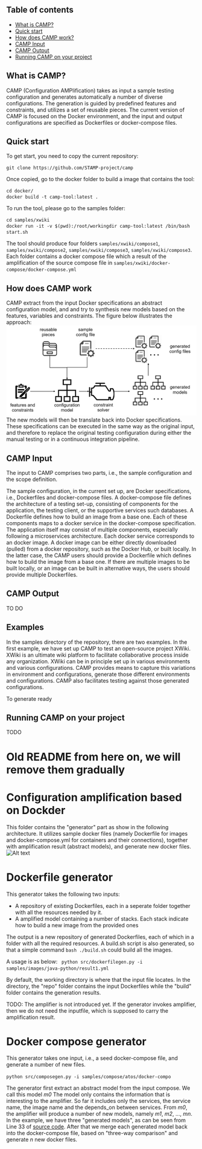 ## Table of contents
  - [What is CAMP?](#what-is-camp)
  - [Quick start](#quick-start)
  - [How does CAMP work?](#how-does-camp-work)
  - [CAMP Input](#camp-input)
  - [CAMP Output](#camp-output)
  - [Running CAMP on your project](#running-camp-on-your-project)

## What is CAMP?

CAMP (Configuration AMPlification) takes as input a sample testing configuration and generates automatically a number of diverse configurations. The generation is guided by predefined features and constraints, and utilizes a set of reusable pieces. The current version of CAMP is focused on the Docker environment, and the input and output configurations are specified as Dockerfiles or docker-compose files.

## Quick start
To get start, you need to copy the current repository:
```
git clone https://github.com/STAMP-project/camp 
```
Once copied, go to the docker folder to build a image that contains the tool:
```
cd docker/
docker build -t camp-tool:latest .
```
To run the tool, please go to the samples folder:
```
cd samples/xwiki
docker run -it -v $(pwd):/root/workingdir camp-tool:latest /bin/bash start.sh
```
The tool should produce four folders ```samples/xwiki/compose1```, ```samples/xwiki/compose2```, ```samples/xwiki/compose3```, ```samples/xwiki/compose3```. Each folder contains a docker compose file which a result of the amplification of the source compose file in ```samples/xwiki/docker-compose/docker-compose.yml```

## How does CAMP work
CAMP extract from the input Docker specifications an abstract configuration model, and and try to synthesis new models based on the features, variables and constraints. The figure below illustrates the approach:
![Alt text](src/doc/camp_idea.png "CAMP approach")
The new models will then be translate back into Docker specifications. These specifications can be executed in the same way as the original input, and therefore to replace the original testing configuration during either the manual testing or in a continuous integration pipeline.

## CAMP Input

The input to CAMP comprises two parts, i.e., the sample configuration and the scope definition.

The sample configuration, in the current set up, are Docker specifications, i.e., Dockerfiles and docker-compose files. A docker-compose file defines the architecture of a testing set-up, consisting of components for the application, the testing client, or the supportive services such databases. A Dockerfile defines how to build an image from a base one. Each of these components maps to a docker service in the docker-compose specification. The application itself may consist of multiple components, especially following a microservices architecture. Each docker service corresponds to an docker image. A docker image can be either directly downloaded (pulled) from a docker repository, such as the Docker Hub, or built locally. In the latter case, the CAMP users should provide a Dockerfile which defines how to build the image from a base one. If there are multiple images to be built locally, or an image can be built in alternative ways, the users should provide multiple Dockerfiles.


## CAMP Output
TO DO

## Examples
In the samples directory of the repository, there are two examples. In the first example, we have set up CAMP to test an open-source project XWiki. XWiki is an ultimate wiki platform to facilitate collaborative process inside any organization. XWiki can be in principle set up in various environments and various configurations. CAMP provides means to capture this variations in environment and configurations, generate those different environments and configurations. CAMP also facilitates testing against those generated configurations.

To generate ready 

## Running CAMP on your project
TODO


# Old README from here on, we will remove them gradually
# Configuration amplification based on Dockder


This folder contains the "generator" part as show in the following architecture.
It utilizes sample docker files (namely Dockerfile for images and docker-compose.yml for containers and their connections),
together with amplification result (abstract models), and generate new docker files.
![Alt text](doc/arch2.png "Generation framework architecture")

# Dockerfile generator
This generator takes the following two inputs:
- A repository of existing Dockerfiles, each in a seperate folder together with all the resources needed by it.
- A amplified model containing a number of stacks. Each stack indicate how to build a new image from the provided ones

The output is a new repository of generated Dockerfiles, each of which in a folder with all the required resources.
A build.sh script is also generated, so that a simple command ```bash ./build.sh``` could build all the images.

A usage is as below:
``` python src/dockerfilegen.py -i samples/images/java-python/result1.yml```

By default, the working directory is where that the input file locates.
In the directory, the "repo" folder contains the input Dockerfiles while the "build" folder contains the generation results.

TODO: The amplifier is not introduced yet.
If the generator invokes amplifier, then we do not need the inputfile, which is supposed to carry the amplification result.


# Docker compose generator

This generator takes one input, i.e., a seed docker-compose file, and generate a number of new files.

``` python src/composegen.py -i samples/compose/atos/docker-compo ```

The generator first extract an abstract model from the input compose.
We call this model *m0*
The model only contains the information that is interesting to the amplifier.
So far it includes only the services, the service name, the image name and the depends_on between services.
From *m0*, the amplifier will produce a number of new models, namely *m1*, *m2*, ..., *mn*.
In the example, we have three "generated models", as can be seen from Line 33 of [source code](src/composegen.py).
After that we merge each generated model back into the docker-compose file, based on "three-way comparison" and generate *n* new docker files.
